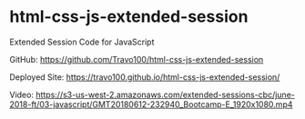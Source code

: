 # html-css-js-extended-session

Extended Session Code for JavaScript

GitHub: https://github.com/Travo100/html-css-js-extended-session

Deployed Site: https://travo100.github.io/html-css-js-extended-session/

Video: https://s3-us-west-2.amazonaws.com/extended-sessions-cbc/june-2018-ft/03-javascript/GMT20180612-232940_Bootcamp-E_1920x1080.mp4